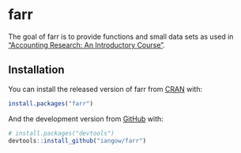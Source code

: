 
<!-- README.md is generated from README.Rmd. Please edit that file -->

# farr

<!-- badges: start -->
<!-- badges: end -->

The goal of farr is to provide functions and small data sets as used in
[“Accounting Research: An Introductory
Course”](http://iangow.me/far_book/).

## Installation

You can install the released version of farr from
[CRAN](https://CRAN.R-project.org) with:

``` r
install.packages("farr")
```

And the development version from [GitHub](https://github.com/) with:

``` r
# install.packages("devtools")
devtools::install_github("iangow/farr")
```
